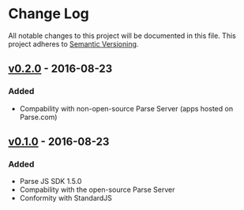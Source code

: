 # Change Log
All notable changes to this project will be documented in this file.
This project adheres to [Semantic Versioning](http://semver.org/).


## [v0.2.0] - 2016-08-23

### Added

- Compability with non-open-source Parse Server (apps hosted on Parse.com)



## [v0.1.0] - 2016-08-23

### Added

- Parse JS SDK 1.5.0
- Compability with the open-source Parse Server
- Conformity with StandardJS



[Latest]: https://github.com/MrSlide/ParseBone/tree/master
[Unreleased]: https://github.com/MrSlide/ParseBone/tree/develop
[v0.2.0]: https://github.com/MrSlide/ParseBone/tree/v0.2.0
[v0.1.0]: https://github.com/MrSlide/ParseBone/tree/v0.1.0
